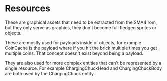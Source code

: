 # Resources

These are graphical assets that need to be extracted from the SMA4 rom, but they only serve as graphics, they don't become full fledged sprites or objects.

These are mostly used for payloads inside of objects, for example CoinCache is the payload where if you hit the brick multiple times you get multiple coins. That concept doesn't exist beyond being a payload.

They are also used for more complex entities that can't be represented by a single resource. For example ChargingChuckHead and ChargingChuckBody are both used by the ChargingChuck entity.

